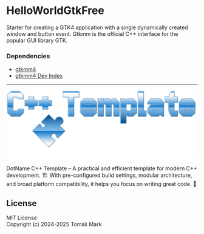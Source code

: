 # HelloWorldGtkFree

Starter for creating a GTK4 application with a single dynamically created window and button event. Gtkmm is the official C++ interface for the popular GUI library GTK.

### Dependencies

 - [gtkmm4](https://gtkmm.gnome.org/en/index.html)
 - [gtkmm4 Dev Index](https://gnome.pages.gitlab.gnome.org/gtkmm-documentation/index.html)

 ---
 
![alt text](assets/logo.png)

DotName C++ Template – A practical and efficient template for modern C++ development. 🏗️ With pre-configured build settings, modular architecture, and broad platform compatibility, it helps you focus on writing great code. 🌈

## License

MIT License  
Copyright (c) 2024-2025 Tomáš Mark